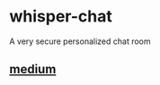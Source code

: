 # whisper-chat
A very secure personalized chat room

## [medium](https://medium.com/@sdamoosavi/chatroom-development-with-fastapi-websocket-1c96880412d7)
